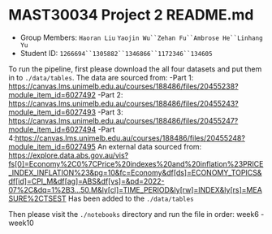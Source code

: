 # MAST30034 Project 2 README.md
- Group Members: `Haoran Liu` `Yaojin Wu``Zehan Fu``Ambrose He``Linhang Yu`
- Student ID: `1266694``1305882``1346866``1172346``134605`


To run the pipeline, first please download the all four datasets and put them in to `./data/tables`. The data are sourced from:
-Part 1: https://canvas.lms.unimelb.edu.au/courses/188486/files/20455238?module_item_id=6027492
-Part 2: https://canvas.lms.unimelb.edu.au/courses/188486/files/20455243?module_item_id=6027493
-Part 3: https://canvas.lms.unimelb.edu.au/courses/188486/files/20455247?module_item_id=6027494
-Part 4:https://canvas.lms.unimelb.edu.au/courses/188486/files/20455248?module_item_id=6027495
An external data sourced from:
https://explore.data.abs.gov.au/vis?fs[0]=Economy%2C0%7CPrice%20indexes%20and%20inflation%23PRICE_INDEX_INFLATION%23&pg=10&fc=Economy&df[ds]=ECONOMY_TOPICS&df[id]=CPI_M&df[ag]=ABS&df[vs]=&pd=2022-07%2C&dq=1%2B3...50.M&ly[cl]=TIME_PERIOD&ly[rw]=INDEX&ly[rs]=MEASURE%2CTSEST
Has been added to the `./data/tables`

Then please visit the `./notebooks` directory and run the file in order:
week6 -week10